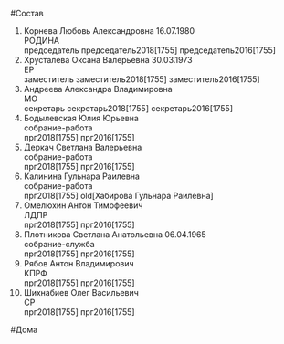 #Состав  
1. Корнева Любовь Александровна 16.07.1980  
    РОДИНА  
    председатель председатель2018[1755] председатель2016[1755]  
2. Хрусталева Оксана Валерьевна 30.03.1973  
    ЕР  
    заместитель заместитель2018[1755] заместитель2016[1755]  
3. Андреева Александра Владимировна  
    МО  
    секретарь секретарь2018[1755] секретарь2016[1755]  
4. Бодылевская Юлия Юрьевна  
    собрание-работа  
    прг2018[1755] прг2016[1755]  
5. Деркач Светлана Валерьевна  
    собрание-работа  
    прг2018[1755] прг2016[1755]  
6. Калинина Гульнара Раилевна  
    собрание-работа  
    прг2018[1755] old[Хабирова Гульнара Раилевна]  
7. Омелюхин Антон Тимофеевич  
    ЛДПР  
    прг2018[1755] прг2016[1755]  
8. Плотникова Светлана Анатольевна 06.04.1965  
    собрание-служба  
    прг2018[1755] прг2016[1755]  
9. Рябов Антон Владимирович  
    КПРФ  
    прг2018[1755] прг2016[1755]  
10. Шихнабиев Олег Васильевич  
    СР  
    прг2018[1755] прг2016[1755]  
  
#Дома  
  
  
